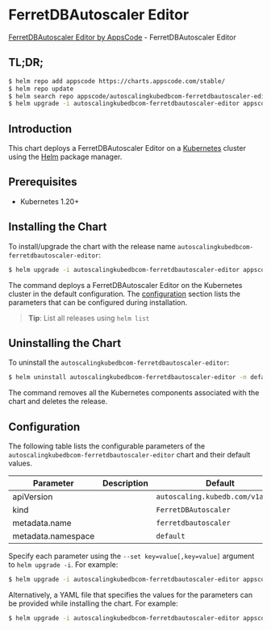 # FerretDBAutoscaler Editor

[FerretDBAutoscaler Editor by AppsCode](https://appscode.com) - FerretDBAutoscaler Editor

## TL;DR;

```bash
$ helm repo add appscode https://charts.appscode.com/stable/
$ helm repo update
$ helm search repo appscode/autoscalingkubedbcom-ferretdbautoscaler-editor --version=v0.27.0
$ helm upgrade -i autoscalingkubedbcom-ferretdbautoscaler-editor appscode/autoscalingkubedbcom-ferretdbautoscaler-editor -n default --create-namespace --version=v0.27.0
```

## Introduction

This chart deploys a FerretDBAutoscaler Editor on a [Kubernetes](http://kubernetes.io) cluster using the [Helm](https://helm.sh) package manager.

## Prerequisites

- Kubernetes 1.20+

## Installing the Chart

To install/upgrade the chart with the release name `autoscalingkubedbcom-ferretdbautoscaler-editor`:

```bash
$ helm upgrade -i autoscalingkubedbcom-ferretdbautoscaler-editor appscode/autoscalingkubedbcom-ferretdbautoscaler-editor -n default --create-namespace --version=v0.27.0
```

The command deploys a FerretDBAutoscaler Editor on the Kubernetes cluster in the default configuration. The [configuration](#configuration) section lists the parameters that can be configured during installation.

> **Tip**: List all releases using `helm list`

## Uninstalling the Chart

To uninstall the `autoscalingkubedbcom-ferretdbautoscaler-editor`:

```bash
$ helm uninstall autoscalingkubedbcom-ferretdbautoscaler-editor -n default
```

The command removes all the Kubernetes components associated with the chart and deletes the release.

## Configuration

The following table lists the configurable parameters of the `autoscalingkubedbcom-ferretdbautoscaler-editor` chart and their default values.

|     Parameter      | Description |                   Default                    |
|--------------------|-------------|----------------------------------------------|
| apiVersion         |             | <code>autoscaling.kubedb.com/v1alpha1</code> |
| kind               |             | <code>FerretDBAutoscaler</code>              |
| metadata.name      |             | <code>ferretdbautoscaler</code>              |
| metadata.namespace |             | <code>default</code>                         |


Specify each parameter using the `--set key=value[,key=value]` argument to `helm upgrade -i`. For example:

```bash
$ helm upgrade -i autoscalingkubedbcom-ferretdbautoscaler-editor appscode/autoscalingkubedbcom-ferretdbautoscaler-editor -n default --create-namespace --version=v0.27.0 --set apiVersion=autoscaling.kubedb.com/v1alpha1
```

Alternatively, a YAML file that specifies the values for the parameters can be provided while
installing the chart. For example:

```bash
$ helm upgrade -i autoscalingkubedbcom-ferretdbautoscaler-editor appscode/autoscalingkubedbcom-ferretdbautoscaler-editor -n default --create-namespace --version=v0.27.0 --values values.yaml
```
